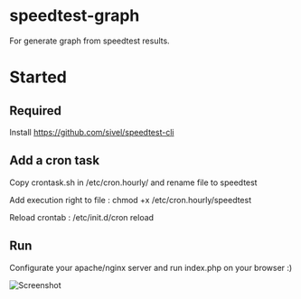 # speedtest-graph
For generate graph from speedtest results.

# Started
## Required 
Install https://github.com/sivel/speedtest-cli

## Add a cron task
Copy crontask.sh in /etc/cron.hourly/ and rename file to speedtest

Add execution right to file : chmod +x /etc/cron.hourly/speedtest

Reload crontab : /etc/init.d/cron reload

## Run
Configurate your apache/nginx server and run index.php on your browser :)

![Screenshot](http://autres.bulton.fr/github/speedtest-graph.jpg)